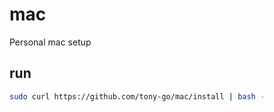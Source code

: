 # mac
Personal mac setup

## run

```bash
sudo curl https://github.com/tony-go/mac/install | bash -
```
